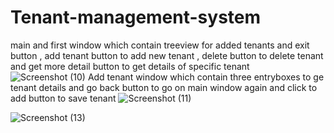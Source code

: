 # Tenant-management-system

main and first window which contain treeview for added tenants and exit button , add tenant button to add new tenant , delete button to delete tenant  and get more detail button to get details of specific tenant
![Screenshot (10)](https://github.com/sarb00/Tenant-management-system/assets/156324059/58ab0e04-50e0-4da9-a808-12643b93a820)
Add tenant window which contain three entryboxes to ge tenant details and go back button to go on main window again and click to add button to save tenant
![Screenshot (11)](https://github.com/sarb00/Tenant-management-system/assets/156324059/bf720114-6d39-4661-b8ce-6feeb2941b1c)

![Screenshot (13)](https://github.com/sarb00/Tenant-management-system/assets/156324059/548c3323-e36d-4c95-ad95-4eafb3c53079)

